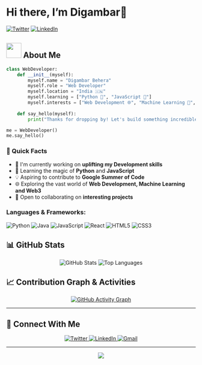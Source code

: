 # Hi there, I’m Digambar👋 

[![Twitter](https://img.shields.io/twitter/follow/veyroncx__?style=social)](https://twitter.com/veyroncx__)
[![LinkedIn](https://img.shields.io/badge/LinkedIn-Connect-blue)](https://www.linkedin.com/in/digambar-behera)

## <img src="https://media.giphy.com/media/WUlplcMpOCEmTGBtBW/giphy.gif" width="40"> About Me
```python
class WebDeveloper:
    def __init__(myself):
        myself.name = "Digambar Behera"
        myself.role = "Web Developer"
        myself.location = "India 🇮🇳"
        myself.learning = ["Python 🐍", "JavaScript 🚀"]
        myself.interests = ["Web Development 🌐", "Machine Learning 🤖", "Web3 🆕"]
    
    def say_hello(myself):
        print("Thanks for dropping by! Let's build something incredible together!")

me = WebDeveloper()
me.say_hello()
```

### 🎯 Quick Facts

- 🔭 I'm currently working on **uplifting my Development skills**
- 🌱 Learning the magic of **Python** and **JavaScript** 
- 💡 Aspiring to contribute to **Google Summer of Code**
- 🌐 Exploring the vast world of **Web Development, Machine Learning and Web3**
- 🤝 Open to collaborating on **interesting projects**

### Languages & Frameworks:
![Python](https://img.shields.io/badge/Python-3776AB?style=for-the-badge&logo=python&logoColor=white)
![Java](https://img.shields.io/badge/Java-ED8B00?style=for-the-badge&logo=openjdk&logoColor=white)
![JavaScript](https://img.shields.io/badge/JavaScript-F7DF1E?style=for-the-badge&logo=javascript&logoColor=black)
![React](https://img.shields.io/badge/React-61DAFB?style=for-the-badge&logo=react&logoColor=black)
![HTML5](https://img.shields.io/badge/HTML5-E34F26?style=for-the-badge&logo=html5&logoColor=white)
![CSS3](https://img.shields.io/badge/CSS3-1572B6?style=for-the-badge&logo=css3&logoColor=white)

## 📊 GitHub Stats
<div align="center">
  <img src="https://github-readme-stats.vercel.app/api?username=bedigambar&show_icons=true&theme=radical" alt="GitHub Stats" />
  <img src="https://github-readme-stats.vercel.app/api/top-langs/?username=bedigambar&layout=compact&theme=radical" alt="Top Languages" />
</div>

## 📈 Contribution Graph & Activities

<div align="center">
  
[![GitHub Activity Graph](https://github-readme-activity-graph.vercel.app/graph?username=bedigambar&theme=tokyo-night&hide_border=true&area=true)](https://github.com/bedigambar/github-readme-activity-graph)



</div>

---

## 🤝 Connect With Me

<p align="center">
  <a href="https://twitter.com/veyroncx__" target="_blank">
    <img src="https://img.shields.io/badge/Twitter-1DA1F2?style=for-the-badge&logo=twitter&logoColor=white" alt="Twitter" />
  </a>
  <a href="https://www.linkedin.com/in/digambar-behera" target="_blank">
    <img src="https://img.shields.io/badge/LinkedIn-0077B5?style=for-the-badge&logo=linkedin&logoColor=white" alt="LinkedIn" />
  </a>
  <a href="mailto:beheradigambar563@gmail.com">
    <img src="https://img.shields.io/badge/Gmail-D14836?style=for-the-badge&logo=gmail&logoColor=white" alt="Gmail"/>
  </a>
</p>

---

<div align="center">
  <img src="https://quotes-github-readme.vercel.app/api?type=horizontal&theme=tokyonight" />
</div>
